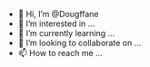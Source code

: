 - 👋 Hi, I’m @Dougffane
- 👀 I’m interested in ...
- 🌱 I’m currently learning ...
- 💞️ I’m looking to collaborate on ...
- 📫 How to reach me ...

<!---
Dougffane/Dougffane is a ✨ special ✨ repository because its `README.md` (this file) appears on your GitHub profile.
You can click the Preview link to take a look at your changes.
--->
